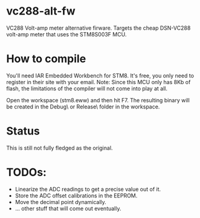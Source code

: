 # vc288-alt-fw
VC288 Volt-amp meter alternative firware. Targets the cheap DSN-VC288 volt-amp meter that uses the STM8S003F MCU.

# How to compile
You'll need IAR Embedded Workbench for STM8. It's free, you only need to register in their site with your email.
Note: Since this MCU only has 8Kb of flash, the limitations of the compiler will not come into play at all.

Open the workspace (stm8.eww) and then hit F7. The resulting binary will be created in the Debug\ or Release\ folder in the workspace.

# Status
This is still not fully fledged as the original. 

# TODOs:
* Linearize the ADC readings to get a precise value out of it.
* Store the ADC offset calibrations in the EEPROM.
* Move the decimal point dynamically.
* ... other stuff that will come out eventually.
